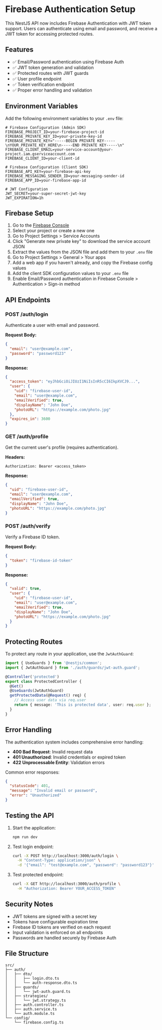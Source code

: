 # Firebase Authentication Setup

This NestJS API now includes Firebase Authentication with JWT token support. Users can authenticate using email and password, and receive a JWT token for accessing protected routes.

## Features

- ✅ Email/Password authentication using Firebase Auth
- ✅ JWT token generation and validation
- ✅ Protected routes with JWT guards
- ✅ User profile endpoint
- ✅ Token verification endpoint
- ✅ Proper error handling and validation

## Environment Variables

Add the following environment variables to your `.env` file:

```env
# Firebase Configuration (Admin SDK)
FIREBASE_PROJECT_ID=your-firebase-project-id
FIREBASE_PRIVATE_KEY_ID=your-private-key-id
FIREBASE_PRIVATE_KEY="-----BEGIN PRIVATE KEY-----\nYOUR_PRIVATE_KEY_HERE\n-----END PRIVATE KEY-----\n"
FIREBASE_CLIENT_EMAIL=your-service-account@your-project.iam.gserviceaccount.com
FIREBASE_CLIENT_ID=your-client-id

# Firebase Configuration (Client SDK)
FIREBASE_API_KEY=your-firebase-api-key
FIREBASE_MESSAGING_SENDER_ID=your-messaging-sender-id
FIREBASE_APP_ID=your-firebase-app-id

# JWT Configuration
JWT_SECRET=your-super-secret-jwt-key
JWT_EXPIRATION=1h
```

## Firebase Setup

1. Go to the [Firebase Console](https://console.firebase.google.com/)
2. Select your project or create a new one
3. Go to Project Settings > Service Accounts
4. Click "Generate new private key" to download the service account JSON
5. Extract the values from the JSON file and add them to your `.env` file
6. Go to Project Settings > General > Your apps
7. Add a web app if you haven't already, and copy the Firebase config values
8. Add the client SDK configuration values to your `.env` file
9. Enable Email/Password authentication in Firebase Console > Authentication > Sign-in method

## API Endpoints

### POST /auth/login
Authenticate a user with email and password.

**Request Body:**
```json
{
  "email": "user@example.com",
  "password": "password123"
}
```

**Response:**
```json
{
  "access_token": "eyJhbGciOiJIUzI1NiIsInR5cCI6IkpXVCJ9...",
  "user": {
    "uid": "firebase-user-id",
    "email": "user@example.com",
    "emailVerified": true,
    "displayName": "John Doe",
    "photoURL": "https://example.com/photo.jpg"
  },
  "expires_in": 3600
}
```

### GET /auth/profile
Get the current user's profile (requires authentication).

**Headers:**
```
Authorization: Bearer <access_token>
```

**Response:**
```json
{
  "uid": "firebase-user-id",
  "email": "user@example.com",
  "emailVerified": true,
  "displayName": "John Doe",
  "photoURL": "https://example.com/photo.jpg"
}
```

### POST /auth/verify
Verify a Firebase ID token.

**Request Body:**
```json
{
  "token": "firebase-id-token"
}
```

**Response:**
```json
{
  "valid": true,
  "user": {
    "uid": "firebase-user-id",
    "email": "user@example.com",
    "emailVerified": true,
    "displayName": "John Doe",
    "photoURL": "https://example.com/photo.jpg"
  }
}
```

## Protecting Routes

To protect any route in your application, use the `JwtAuthGuard`:

```typescript
import { UseGuards } from '@nestjs/common';
import { JwtAuthGuard } from './auth/guards/jwt-auth.guard';

@Controller('protected')
export class ProtectedController {
  @Get()
  @UseGuards(JwtAuthGuard)
  getProtectedData(@Request() req) {
    // Access user data via req.user
    return { message: 'This is protected data', user: req.user };
  }
}
```

## Error Handling

The authentication system includes comprehensive error handling:

- **400 Bad Request**: Invalid request data
- **401 Unauthorized**: Invalid credentials or expired token
- **422 Unprocessable Entity**: Validation errors

Common error responses:
```json
{
  "statusCode": 401,
  "message": "Invalid email or password",
  "error": "Unauthorized"
}
```

## Testing the API

1. Start the application:
   ```bash
   npm run dev
   ```

2. Test login endpoint:
   ```bash
   curl -X POST http://localhost:3000/auth/login \
     -H "Content-Type: application/json" \
     -d '{"email": "test@example.com", "password": "password123"}'
   ```

3. Test protected endpoint:
   ```bash
   curl -X GET http://localhost:3000/auth/profile \
     -H "Authorization: Bearer YOUR_ACCESS_TOKEN"
   ```

## Security Notes

- JWT tokens are signed with a secret key
- Tokens have configurable expiration time
- Firebase ID tokens are verified on each request
- Input validation is enforced on all endpoints
- Passwords are handled securely by Firebase Auth

## File Structure

```
src/
├── auth/
│   ├── dto/
│   │   ├── login.dto.ts
│   │   └── auth-response.dto.ts
│   ├── guards/
│   │   └── jwt-auth.guard.ts
│   ├── strategies/
│   │   └── jwt.strategy.ts
│   ├── auth.controller.ts
│   ├── auth.service.ts
│   └── auth.module.ts
└── config/
    └── firebase.config.ts
```
